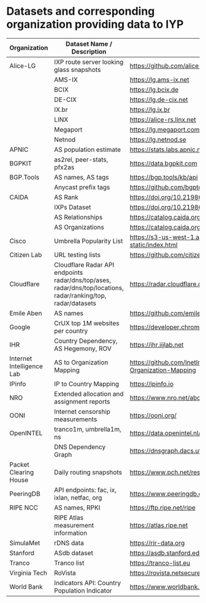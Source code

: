 # Datasets and corresponding organization providing data to IYP

| Organization              | Dataset Name / Description                                                                                    | URL                                                             | Crawler                                                                                                            |
|---------------------------|---------------------------------------------------------------------------------------------------------------|-----------------------------------------------------------------|--------------------------------------------------------------------------------------------------------------------|
| Alice-LG                  | IXP route server looking glass snapshots                                                                      | https://github.com/alice-lg/alice-lg                            | [README](https://github.com/InternetHealthReport/internet-yellow-pages/tree/main/iyp/crawlers/alice_lg#readme)     |
|                           | AMS-IX                                                                                                        | https://lg.ams-ix.net                                           |                                                                                                                    |
|                           | BCIX                                                                                                          | https://lg.bcix.de                                              |                                                                                                                    |
|                           | DE-CIX                                                                                                        | https://lg.de-cix.net                                           |                                                                                                                    |
|                           | IX.br                                                                                                         | https://lg.ix.br                                                |                                                                                                                    |
|                           | LINX                                                                                                          | https://alice-rs.linx.net                                       |                                                                                                                    |
|                           | Megaport                                                                                                      | https://lg.megaport.com                                         |                                                                                                                    |
|                           | Netnod                                                                                                        | https://lg.netnod.se                                            |                                                                                                                    |
| APNIC                     | AS population estimate                                                                                        | https://stats.labs.apnic.net/aspop                              | [README](https://github.com/InternetHealthReport/internet-yellow-pages/tree/main/iyp/crawlers/apnic#readme)        |
| BGPKIT                    | as2rel, peer-stats, pfx2as                                                                                    | https://data.bgpkit.com                                         | [README](https://github.com/InternetHealthReport/internet-yellow-pages/tree/main/iyp/crawlers/bgpkit#readme)       |
| BGP.Tools                 | AS names, AS tags                                                                                             | https://bgp.tools/kb/api                                        | [README](https://github.com/InternetHealthReport/internet-yellow-pages/tree/main/iyp/crawlers/bgptools#readme)     |
|                           | Anycast prefix tags                                                                                           | https://github.com/bgptools/anycast-prefixes                    |                                                                                                                    |
| CAIDA                     | AS Rank                                                                                                       | https://doi.org/10.21986/CAIDA.DATA.AS-RANK                     | [README](https://github.com/InternetHealthReport/internet-yellow-pages/tree/main/iyp/crawlers/caida#readme)        |
|                           | IXPs Dataset                                                                                                  | https://doi.org/10.21986/CAIDA.DATA.IXPS                        |                                                                                                                    |
|                           | AS Relationships                                                                                              | https://catalog.caida.org/dataset/as_relationships_serial_1     |                                                                                                                    |
|                           | AS Organizations                                                                                              | https://catalog.caida.org/dataset/as_organizations                                                                                                         |
| Cisco                     | Umbrella Popularity List                                                                                      | https://s3-us-west-1.amazonaws.com/umbrella-static/index.html   | [README](https://github.com/InternetHealthReport/internet-yellow-pages/tree/main/iyp/crawlers/cisco#readme)        |
| Citizen Lab               | URL testing lists                                                                                             | https://github.com/citizenlab/test-lists                        | [README](https://github.com/InternetHealthReport/internet-yellow-pages/tree/main/iyp/crawlers/citizenlab#readme)   |
| Cloudflare                | Cloudflare Radar API endpoints radar/dns/top/ases, radar/dns/top/locations, radar/ranking/top, radar/datasets | https://radar.cloudflare.com                                    | [README](https://github.com/InternetHealthReport/internet-yellow-pages/tree/main/iyp/crawlers/cloudflare#readme)   |
| Emile Aben                | AS names                                                                                                      | https://github.com/emileaben/asnames                            | [README](https://github.com/InternetHealthReport/internet-yellow-pages/tree/main/iyp/crawlers/emileaben#readme)    |
| Google                    | CrUX top 1M websites per country                                                                              | https://developer.chrome.com/docs/crux                          | [README](https://github.com/InternetHealthReport/internet-yellow-pages/tree/main/iyp/crawlers/google#readme)       |
| IHR                       | Country Dependency, AS Hegemony, ROV                                                                          | https://ihr.iijlab.net                                          | [README](https://github.com/InternetHealthReport/internet-yellow-pages/tree/main/iyp/crawlers/ihr#readme)          |
| Internet Intelligence Lab | AS to Organization Mapping                                                                                    | https://github.com/InetIntel/Dataset-AS-to-Organization-Mapping | [README](https://github.com/InternetHealthReport/internet-yellow-pages/tree/main/iyp/crawlers/inetintel#readme)    |
| IPinfo                    | IP to Country Mapping                                                                                         | https://ipinfo.io                                               | [README](https://github.com/InternetHealthReport/internet-yellow-pages/tree/main/iyp/crawlers/ipinfo#readme)       |
| NRO                       | Extended allocation and assignment reports                                                                    | https://www.nro.net/about/rirs/statistics                       | [README](https://github.com/InternetHealthReport/internet-yellow-pages/tree/main/iyp/crawlers/nro#readme)          |
| OONI                      | Internet censorship measurements                                                                              | https://ooni.org/                                               | [README](https://github.com/InternetHealthReport/internet-yellow-pages/tree/main/iyp/crawlers/ooni#readme)         |
| OpenINTEL                 | tranco1m, umbrella1m, ns                                                                                      | https://data.openintel.nl/data                                  | [README](https://github.com/InternetHealthReport/internet-yellow-pages/tree/main/iyp/crawlers/openintel#readme)    |
|                           | DNS Dependency Graph                                                                                          | https://dnsgraph.dacs.utwente.nl                                |                                                                                                                    |
| Packet Clearing House     | Daily routing snapshots                                                                                       | https://www.pch.net/resources/Routing_Data                      | [README](https://github.com/InternetHealthReport/internet-yellow-pages/tree/main/iyp/crawlers/pch#readme)          |
| PeeringDB                 | API endpoints: fac, ix, ixlan, netfac, org                                                                    | https://www.peeringdb.com                                       | [README](https://github.com/InternetHealthReport/internet-yellow-pages/tree/main/iyp/crawlers/peeringdb#readme)    |
| RIPE NCC                  | AS names, RPKI                                                                                                | https://ftp.ripe.net/ripe                                       | [README](https://github.com/InternetHealthReport/internet-yellow-pages/tree/main/iyp/crawlers/ripe#readme)         |
|                           | RIPE Atlas measurement information                                                                            | https://atlas.ripe.net                                          |                                                                                                                    |
| SimulaMet                 | rDNS data                                                                                                     | https://rir-data.org                                            | [README](https://github.com/InternetHealthReport/internet-yellow-pages/tree/main/iyp/crawlers/simulamet#readme)    |
| Stanford                  | ASdb dataset                                                                                                  | https://asdb.stanford.edu                                       | [README](https://github.com/InternetHealthReport/internet-yellow-pages/tree/main/iyp/crawlers/stanford#readme)     |
| Tranco                    | Tranco list                                                                                                   | https://tranco-list.eu                                          | [README](https://github.com/InternetHealthReport/internet-yellow-pages/tree/main/iyp/crawlers/tranco#readme)       |
| Virginia Tech             | RoVista                                                                                                       | https://rovista.netsecurelab.org                                | [README](https://github.com/InternetHealthReport/internet-yellow-pages/tree/main/iyp/crawlers/virginiatech#readme) |
| World Bank                | Indicators API: Country Population Indicator                                                                  | https://www.worldbank.org                                       | [README](https://github.com/InternetHealthReport/internet-yellow-pages/tree/main/iyp/crawlers/worldbank#readme)    |
